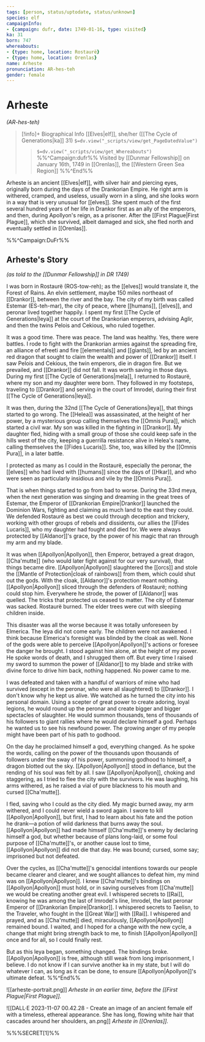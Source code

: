 ```yaml
---
tags: [person, status/uptodate, status/unknown]
species: elf
campaignInfo:
- {campaign: dufr, date: 1749-01-16, type: visited}
ka: 31
born: 747
whereabouts:
- {type: home, location: Rostaurë}
- {type: home, location: Orenlas}
name: Arheste
pronunciation: AR-hes-teh
gender: female
---
```

# Arheste
*(AR-hes-teh)*
>[!info]+ Biographical Info
> [[Elves|elf]], she/her ([[The Cycle of Generations|ka]] 31)
> `$=dv.view("_scripts/view/get_PageDatedValue")`
>> `$=dv.view("_scripts/view/get_Whereabouts")`
>> %%^Campaign:dufr%% Visited by [[Dunmar Fellowship]] on January 16th, 1749 in [[Orenlas]], the [[Western Green Sea Region]] %%^End%%

Arheste is an ancient [[Elves|elf]], with silver hair and piercing eyes, originally born during the days of the Drankorian Empire. He right arm is withered, cramped, and useless, usually worn in a sling, and she looks worn in a way that is very unusual for [[elves]]. She spent much of the first several hundred years of her life in Drankor first as an ally of the emperors, and then, during Apollyon's reign, as a prisoner. After the [[First Plague|First Plague]], which she survived, albeit damaged and sick, she fled north and eventually settled in [[Orenlas]]. 

%%^Campaign:DuFr%%
## Arheste's Story
*(as told to the [[Dunmar Fellowship]] in DR 1749)*

I was born in Rostaurë (ROS-tow-reh); as the [[elves]] would translate it, the Forest of Rains. An elvin settlement, maybe 150 miles northeast of [[Drankor]], between the river and the bay. The city of my birth was called Estemar (ES-teh-mar), the city of peace, where [[humans]], [[elves]], and peronar lived together happily. I spent my first [[The Cycle of Generations|leya]] at the court of the Drankorian emperors, advising Aglir, and then the twins Pelois and Cekious, who ruled together.
  
It was a good time. There was peace. The land was healthy. Yes, there were battles. I rode to fight with the Drankorian armies against the spreading fire, an alliance of efreeti and fire [[elementals]] and [[giants]], led by an ancient red dragon that sought to claim the wealth and power of [[Drankor]] itself. I saw Pelois and Cekious, the twin emperors, die in dragon fire. But we prevailed, and [[Drankor]] did not fall. It was worth saving in those days. During my first [[The Cycle of Generations|mela]], I returned to Rostaurë, where my son and my daughter were born. They followed in my footsteps, traveling to [[Drankor]] and serving in the court of Imrodel, during their first [[The Cycle of Generations|leya]]. 

It was then, during the 32nd [[The Cycle of Generations|leya]], that things started to go wrong. The [[Helea]] was assassinated, at the height of her power, by a mysterious group calling themselves the [[Omnis Pura]], which started a civil war. My son was killed in the fighting in [[Drankor]]. My daughter fled, hiding with a small group of those she could keep safe in the hills west of the city, keeping a guerrilla resistance alive in Helea's name, calling themselves the [[Fides Lucaris]]. She, too, was killed by the [[Omnis Pura]], in a later battle. 

I protected as many as I could in the Rostaurë, especially the peronar, the [[elves]] who had lived with [[humans]] since the days of [[Hkar]], and who were seen as particularly insidious and vile by the [[Omnis Pura]]. 

That is when things started to go from bad to worse. During the 33rd meya, when the next generation was singing and dreaming in the great trees of Estemar, the Emperor of [[Drankorian Empire|Drankor]] launched the Dominion Wars, fighting and claiming as much land to the east they could. We defended Rostaurë as best we could through deception and trickery, working with other groups of rebels and dissidents, our allies the [[Fides Lucaris]], who my daughter had fought and died for. We were always protected by [[Aldanor]]'s grace, by the power of his magic that ran through my arm and my blade. 

It was when [[Apollyon|Apollyon]], then Emperor, betrayed a great dragon, [[Cha'mutte]] (who would later fight against for our very survival), that things became dire. [[Apollyon|Apollyon]] slaughtered the [[orcs]] and stole the [[Mantle of Protection|cloak of rainbows]] from them, which could shut out the gods. With the cloak, [[Aldanor]]'s protection meant nothing. [[Apollyon|Apollyon]] sliced through the defenders of Rostaurë; nothing could stop him. Everywhere he strode, the power of [[Aldanor]] was quelled. The tricks that protected us ceased to matter. The city of Estemar was sacked. Rostaurë burned. The elder trees were cut with sleeping children inside.

This disaster was all the worse because it was totally unforeseen by Elmerica. The leya did not come early. The children were not awakened. I think because Elmerica's foresight was blinded by the cloak as well. None of the gods were able to perceive [[Apollyon|Apollyon]]'s actions or foresee the danger he brought. I stood against him alone, at the height of my power. He spoke words of death, and I shrugged them off. But every time I raised my sword to summon the power of [[Aldanor]] to my blade and strike with divine force to drive him back, nothing happened. No power came to me. 

I was defeated and taken with a handful of warriors of mine who had survived (except in the peronar, who were all slaughtered) to [[Drankor]]. I don't know why he kept us alive. We watched as he turned the city into his personal domain. Using a scepter of great power to create adoring, loyal legions, he would round up the peronar and create bigger and bigger spectacles of slaughter. He would summon thousands, tens of thousands of his followers to giant rallies where he would declare himself a god.
Perhaps he wanted us to see his newfound power. The growing anger of my people might have been part of his path to godhood. 

On the day he proclaimed himself a god, everything changed. As he spoke the words, calling on the power of the thousands upon thousands of followers under the sway of his power, summoning godhood to himself, a dragon blotted out the sky. [[Apollyon|Apollyon]] stood in defiance, but the rending of his soul was felt by all. I saw [[Apollyon|Apollyon]], choking and staggering, as I tried to flee the city with the survivors. He was laughing, his arms withered, as he raised a vial of pure blackness to his mouth and cursed [[Cha'mutte]].

I fled, saving who I could as the city died. My magic burned away, my arm withered, and I could never wield a sword again. I swore to kill [[Apollyon|Apollyon]], but first, I had to learn about his fate and the potion he drank—a potion of wild darkness that burns away the soul. [[Apollyon|Apollyon]] had made himself [[Cha'mutte]]'s enemy by declaring himself a god, but whether because of plans long-laid, or some foul purpose of [[Cha'mutte]]'s, or another cause lost to time, [[Apollyon|Apollyon]] did not die that day. He was bound; cursed, some say; imprisoned but not defeated. 

Over the cycles, as [[Cha'mutte]]'s genocidal intentions towards our people became clearer and clearer, and we sought alliances to defeat him, my mind was on [[Apollyon|Apollyon]]. I knew [[Cha'mutte]]'s bindings on [[Apollyon|Apollyon]] must hold, or in saving ourselves from [[Cha'mutte]] we would be creating another great evil. I whispered secrets to [[Rai]], knowing he was among the last of Imrodel's line, Imrodel, the last peronar Emperor of [[Drankorian Empire|Drankor]]. I whispered secrets to Taelisn, to the Traveler, who fought in the [[Great War]] with [[Rai]]. I whispered and prayed, and as [[Cha'mutte]] died, miraculously, [[Apollyon|Apollyon]] remained bound. I waited, and I hoped for a change with the new cycle, a change that might bring strength back to me, to finish [[Apollyon|Apollyon]] once and for all, so I could finally rest.

But as this leya began, something changed. The bindings broke. [[Apollyon|Apollyon]] is free, although still weak from long imprisonment, I believe. I do not know if I can survive another ka in my state, but I will do whatever I can, as long as it can be done, to ensure [[Apollyon|Apollyon]]'s ultimate defeat. 
%%^End%%

![[arheste-portrait.png]]
*Arheste in an earlier time, before the [[First Plague|First Plague]].*

![[DALL·E 2023-11-07 00.42.28 - Create an image of an ancient female elf with a timeless, ethereal appearance. She has long, flowing white hair that cascades around her shoulders, an.png]]
*Arheste in [[Orenlas]].*



%%%SECRET[1]%%